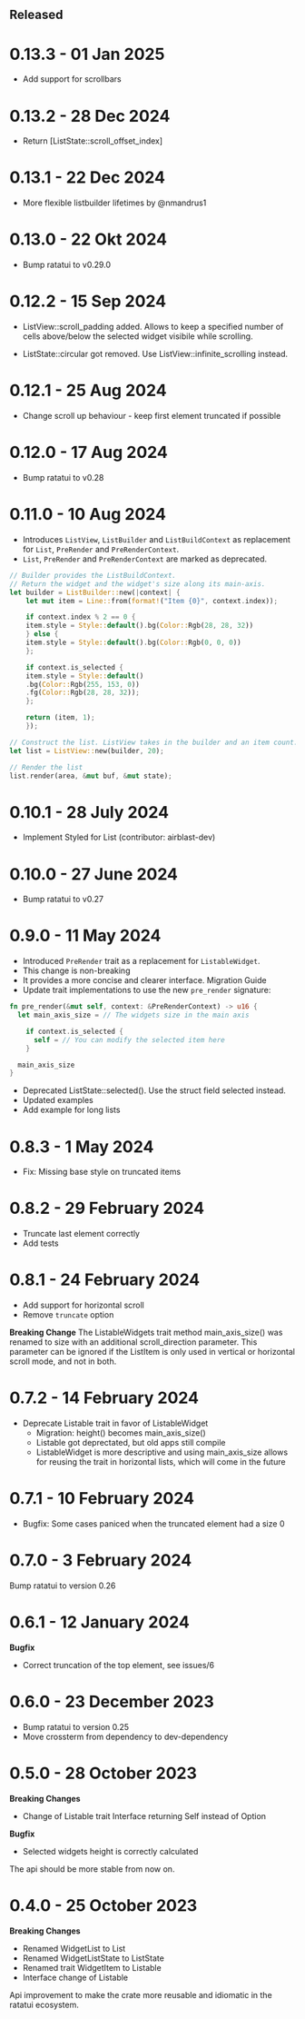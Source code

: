 Released
--------

0.13.3 - 01 Jan 2025
===================
- Add support for scrollbars

0.13.2 - 28 Dec 2024
===================
- Return [ListState::scroll_offset_index]
 
0.13.1 - 22 Dec 2024
===================
- More flexible listbuilder lifetimes by @nmandrus1

0.13.0 - 22 Okt 2024
===================
- Bump ratatui to v0.29.0

0.12.2 - 15 Sep 2024
===================
- ListView::scroll_padding added. 
Allows to keep a specified number of cells above/below the selected widget visibile while scrolling.

- ListState::circular got removed. Use ListView::infinite_scrolling instead.

0.12.1 - 25 Aug 2024
===================
- Change scroll up behaviour - keep first element truncated if possible

0.12.0 - 17 Aug 2024
===================
- Bump ratatui to v0.28

0.11.0 - 10 Aug 2024
===================
- Introduces `ListView`, `ListBuilder` and `ListBuildContext` as replacement for `List`, `PreRender` and `PreRenderContext`.
- `List`, `PreRender` and `PreRenderContext` are marked as deprecated.
```rust
// Builder provides the ListBuildContext.
// Return the widget and the widget's size along its main-axis.
let builder = ListBuilder::new(|context| {
    let mut item = Line::from(format!("Item {0}", context.index));

    if context.index % 2 == 0 {
    item.style = Style::default().bg(Color::Rgb(28, 28, 32))
    } else {
    item.style = Style::default().bg(Color::Rgb(0, 0, 0))
    };

    if context.is_selected {
    item.style = Style::default()
    .bg(Color::Rgb(255, 153, 0))
    .fg(Color::Rgb(28, 28, 32));
    };

    return (item, 1);
    });

// Construct the list. ListView takes in the builder and an item count.
let list = ListView::new(builder, 20);

// Render the list
list.render(area, &mut buf, &mut state);
``` 

0.10.1 - 28 July 2024
===================
- Implement Styled for List (contributor: airblast-dev)
 
0.10.0 - 27 June 2024
===================
- Bump ratatui to v0.27

0.9.0 - 11 May 2024
===================
- Introduced `PreRender` trait as a replacement for `ListableWidget`.
- This change is non-breaking 
- It provides a more concise and clearer interface.
Migration Guide
- Update trait implementations to use the new `pre_render` signature:

```rust
fn pre_render(&mut self, context: &PreRenderContext) -> u16 {
  let main_axis_size = // The widgets size in the main axis

    if context.is_selected {
      self = // You can modify the selected item here
    }

  main_axis_size
}
```
- Deprecated ListState::selected(). Use the struct field selected instead.
- Updated examples
- Add example for long lists

0.8.3 - 1 May 2024 
===================
- Fix: Missing base style on truncated items

0.8.2 - 29 February 2024
===================
- Truncate last element correctly
- Add tests

0.8.1 - 24 February 2024
===================
- Add support for horizontal scroll
- Remove `truncate` option

**Breaking Change**
The ListableWidgets trait method main_axis_size() was renamed to
size with an additional scroll_direction parameter. This parameter
can be ignored if the ListItem is only used in vertical or horizontal
scroll mode, and not in both.

0.7.2 - 14 February 2024
===================
- Deprecate Listable trait in favor of ListableWidget
  - Migration: height() becomes main_axis_size()
  - Listable got deprectated, but old apps still compile
  - ListableWidget is more descriptive and using
    main_axis_size allows for reusing the trait 
    in horizontal lists, which will come in the future

0.7.1 - 10 February 2024
===================
- Bugfix: Some cases paniced when the truncated element had a size 0

0.7.0 - 3 February 2024
===================
Bump ratatui to version 0.26

0.6.1 - 12 January 2024
===================
**Bugfix**
- Correct truncation of the top element, see issues/6

0.6.0 - 23 December 2023
===================
- Bump ratatui to version 0.25
- Move crossterm from dependency to dev-dependency

0.5.0 - 28 October 2023
===================
**Breaking Changes**
- Change of Listable trait Interface returning Self instead of Option
  
**Bugfix**
- Selected widgets height is correctly calculated

The api should be more stable from now on.

0.4.0 - 25 October 2023
===================
**Breaking Changes**
- Renamed WidgetList to List
- Renamed WidgetListState to ListState
- Renamed trait WidgetItem to Listable
- Interface change of Listable

Api improvement to make the crate more reusable
and idiomatic in the ratatui ecosystem.

